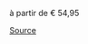 à partir de € 54,95

[Source](https://fr.zalando.be/homme/?q=poncho+imperm%C3%A9able&sold_by_zalando=true)